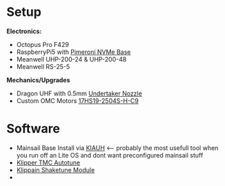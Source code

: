 # Setup
**Electronics:**
- Octopus Pro F429
- RaspberryPi5 with [Pimeroni NVMe Base](https://shop.pimoroni.com/products/nvme-base?variant=41219587178579)
- Meanwell UHP-200-24 & UHP-200-48 
- Meanwell RS-25-5

**Mechanics/Upgrades**
- Dragon UHF with 0.5mm [Undertaker Nozzle](https://alchemy3d.de/de/products/undertaker-tc-nozzle-by-west3d?variant=45044337574154)
- Custom OMC Motors [17HS19-2504S-H-C9](https://github.com/Luc1luc/3D-Printing/blob/main/Printers/Voron%202.5/17HS19-2504S-H-C9%20Datasheet.pdf)

# Software

- Mainsail Base Install via [KIAUH](https://github.com/dw-0/kiauh) <-- probably the most usefull tool when you run off an Lite OS and dont want preconfigured mainsail stuff
- [Klipper TMC Autotune](https://github.com/andrewmcgr/klipper_tmc_autotune)
- [Klippain Shaketune Module](https://github.com/Frix-x/klippain-shaketune)
- 
  
